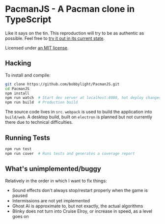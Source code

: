 # PacmanJS - A Pacman clone in TypeScript
Like it says on the tin.  This reproduction will try to be as authentic as
possible.  Feel free to [try it out in its current state](http://bobbylight.github.io/PacmanJS/).

Licensed under [an MIT license](LICENSE.txt).

## Hacking
To install and compile:

```bash
git clone https://github.com/bobbylight/PacmanJS.git
cd PacmanJS
npm install
npm run watch  # Start dev server at localhost:8080, hot deploy changes
npm run build  # Production build
```

The source code lives in `src`.  `webpack` is used to build the application into `build/web`.
A desktop build, built on `electron` is planned but not currently there due to technical
difficulties.


## Running Tests

```bash
npm run test
npm run cover  # Runs tests and generates a coverage report

```

## What's unimplemented/buggy

Relatively in the order in which I want to fix things:

* Sound effects don't always stop/restart properly when the game is paused
* Intermissions are not yet implemented
* Ghost AI is approximate to, but not exactly, the actual algorithms
* Blinky does not turn into Cruise Elroy, or increase in speed, as a level
  goes on
